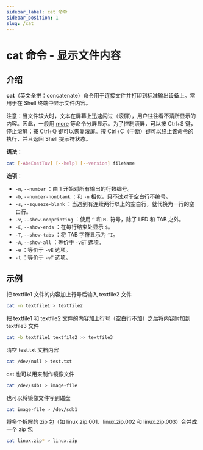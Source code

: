 ```yaml
---
sidebar_label: cat 命令
sidebar_position: 1
slug: /cat
---
```


# cat 命令 - 显示文件内容



## 介绍

**cat**（英文全拼：concatenate）命令用于连接文件并打印到标准输出设备上。常用于在 Shell 终端中显示文件内容。

注意：当文件较大时，文本在屏幕上迅速闪过（滚屏），用户往往看不清所显示的内容。因此，一般用 [more](/linux-command/more) 等命令分屏显示。为了控制滚屏，可以按 Ctrl+S 键，停止滚屏；按 Ctrl+Q 键可以恢复滚屏。按 Ctrl+C（中断）键可以终止该命令的执行，并且返回 Shell 提示符状态。

**语法**：

```bash
cat [-AbeEnstTuv] [--help] [--version] fileName
```

**选项**：

- `-n`, `--number` ：由 1 开始对所有输出的行数编号。
- `-b`, `--number-nonblank` ：和 `-n` 相似，只不过对于空白行不编号。
- `-s`, `--squeeze-blank` ：当遇到有连续两行以上的空白行，就代换为一行的空白行。
- `-v`, `--show-nonprinting` ：使用 `^` 和 `M-` 符号，除了 LFD 和 TAB 之外。
- `-E`, `--show-ends` ：在每行结束处显示 `$`。
- `-T`, `--show-tabs` ：将 TAB 字符显示为 `^I`。
- `-A`, `--show-all` ：等价于 `-vET` 选项。
- `-e` ：等价于 `-vE` 选项。
- `-t` ：等价于 `-vT` 选项。



## 示例

把 textfile1 文件的内容加上行号后输入 textfile2 文件

```bash
cat -n textfile1 > textfile2
```

把 textfile1 和 textfile2 文件的内容加上行号（空白行不加）之后将内容附加到 textfile3 文件

```bash
cat -b textfile1 textfile2 >> textfile3
```

清空 test.txt 文档内容

```bash
cat /dev/null > test.txt
```

cat 也可以用来制作镜像文件

```bash
cat /dev/sdb1 > image-file
```

也可以将镜像文件写到磁盘

```bash
cat image-file > /dev/sdb1
```

将多个拆解的 zip 包（如 linux.zip.001、linux.zip.002 和 linux.zip.003）合并成一个 zip 包

```bash
cat linux.zip* > linux.zip
```

